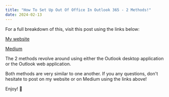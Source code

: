 ```yaml
---
title: "How To Set Up Out Of Office In Outlook 365 - 2 Methods!"
date: 2024-02-13
---
```


For a full breakdown of this, visit this post using the links below:

[My website](https://mharwood.uk/how-to-set-up-out-of-office-in-outlook-365-2-methods/)

[Medium](https://medium.com/@it-delinquent/how-to-set-up-out-of-office-in-outlook-365-2-methods-7d2e52bed1ed)

The 2 methods revolve around using either the Outlook desktop application or the Outlook web application.

Both methods are very similar to one another. If you any questions, don't hesitate to post on my website or on Medium using the links above!

Enjoy! 🎉
